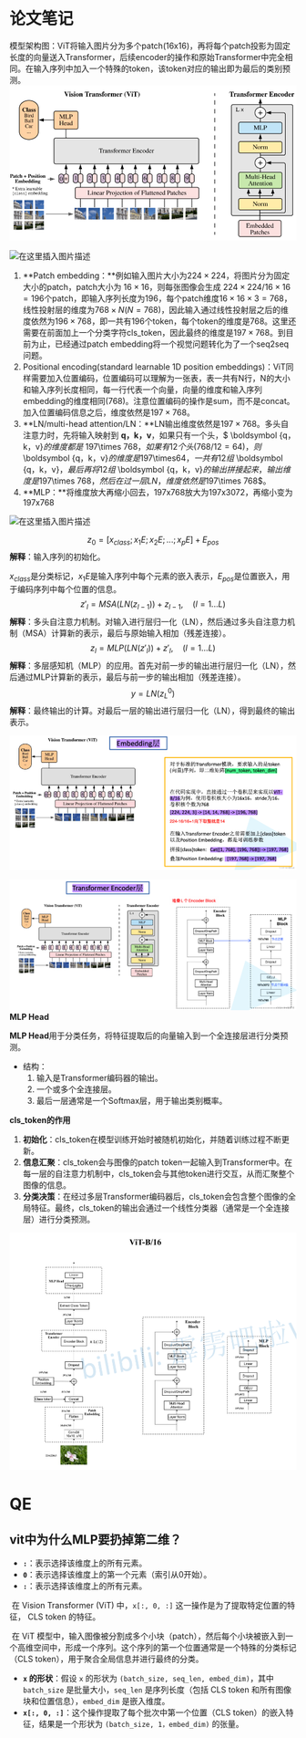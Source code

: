 

# 论文笔记

​	模型架构图：ViT将输入图片分为多个patch(16x16)，再将每个patch投影为固定长度的向量送入Transformer，后续encoder的操作和原始Transformer中完全相同。在输入序列中加入一个特殊的token，该token对应的输出即为最后的类别预测。
![image-20240810101516157](images/image-20240810101516157.png)

![在这里插入图片描述](https://i-blog.csdnimg.cn/blog_migrate/27dfece864f6da3a18d2b2c74e93e2d7.png)

1. **Patch embedding：**例如输入图片大小为$224\times224$，将图片分为固定大小的patch，patch大小为 $16\times16$，则每张图像会生成 $224\times224/16\times16=196$个patch，即输入序列长度为196，每个patch维度$16\times16\times3=768$，线性投射层的维度为$768 \times N (N=768)$，因此输入通过线性投射层之后的维度依然为$196\times768$，即一共有196个token，每个token的维度是768。这里还需要在前面加上一个分类字符cls_token，因此最终的维度是$197\times 768$。到目前为止，已经通过patch embedding将一个视觉问题转化为了一个seq2seq问题。
2. Positional encoding(standard learnable 1D position embeddings)：ViT同样需要加入位置编码，位置编码可以理解为一张表，表一共有N行，N的大小和输入序列长度相同，每一行代表一个向量，向量的维度和输入序列embedding的维度相同(768)。注意位置编码的操作是sum，而不是concat。加入位置编码信息之后，维度依然是$197\times 768$。
3. **LN/multi-head attention/LN：**LN输出维度依然是$197\times 768$。多头自注意力时，先将输入映射到 $\boldsymbol {q，k，v}$，如果只有一个头，$ \boldsymbol {q，k，v}$的维度都是$ 197\times 768$，如果有12个头( 768 / 12 = 64 ) ，则$\boldsymbol {q，k，v}$的维度是$197\times64$，一共有12组$ \boldsymbol {q，k，v}$，最后再将12组$ \boldsymbol {q，k，v}$的输出拼接起来，输出维度是$197\times 768$，然后在过一层LN，维度依然是$197\times 768$。
4. **MLP：**将维度放大再缩小回去，197x768放大为197x3072，再缩小变为197x768

![在这里插入图片描述](https://i-blog.csdnimg.cn/blog_migrate/7a9bdca121dc2867f451dcb2369ea7d8.png)


$$
z_0 = [x_{class}; x_1E; x_2E; ... ; x_pE] + E_{pos}
$$
**解释**：输入序列的初始化。

$x_{class}$是分类标记，$x_1E$是输入序列中每个元素的嵌入表示，$E_{pos}$是位置嵌入，用于编码序列中每个位置的信息。
$$
z'_l = MSA(LN(z_{l-1})) + z_{l-1}, \quad (l=1...L) 
$$
**解释**：多头自注意力机制。对输入进行层归一化（LN），然后通过多头自注意力机制（MSA）计算新的表示，最后与原始输入相加（残差连接）。
$$
z_l = MLP(LN(z'_l)) + z'_l, \quad (l=1...L) 
$$
**解释**：多层感知机（MLP）的应用。首先对前一步的输出进行层归一化（LN），然后通过MLP计算新的表示，最后与前一步的输出相加（残差连接）。
$$
y = LN(z_L^0) 
$$
**解释**：最终输出的计算。对最后一层的输出进行层归一化（LN），得到最终的输出表示。

![image-20240810103228933](images/image-20240810103228933.png)

![image-20240810104340915](images/image-20240810104340915.png)**MLP Head**

**MLP Head**用于分类任务，将特征提取后的向量输入到一个全连接层进行分类预测。

- 结构：
  1. 输入是Transformer编码器的输出。
  2. 一个或多个全连接层。
  3. 最后一层通常是一个Softmax层，用于输出类别概率。

**cls_token的作用**

1. **初始化**：cls_token在模型训练开始时被随机初始化，并随着训练过程不断更新。
2. **信息汇聚**：cls_token会与图像的patch token一起输入到Transformer中。在每一层的自注意力机制中，cls_token会与其他token进行交互，从而汇聚整个图像的信息。
3. **分类决策**：在经过多层Transformer编码器后，cls_token会包含整个图像的全局特征。最终，cls_token的输出会通过一个线性分类器（通常是一个全连接层）进行分类预测。

![image-20240816200421933](images/image-20240816200421933.png)



# QE

##  vit中为什么MLP要扔掉第二维？

- **`:`**：表示选择该维度上的所有元素。
- **`0`**：表示选择该维度上的第一个元素（索引从0开始）。
- **`:`**：表示选择该维度上的所有元素。

​	在 Vision Transformer (ViT) 中，`x[:, 0, :]` 这一操作是为了提取特定位置的特征， CLS token 的特征。

​	在 ViT 模型中，输入图像被分割成多个小块（patch），然后每个小块被嵌入到一个高维空间中，形成一个序列。这个序列的第一个位置通常是一个特殊的分类标记（CLS token），用于聚合全局信息并进行最终的分类。

- **`x` 的形状**：假设 `x` 的形状为 `(batch_size, seq_len, embed_dim)`，其中 `batch_size` 是批量大小，`seq_len` 是序列长度（包括 CLS token 和所有图像块和位置信息），`embed_dim` 是嵌入维度。
- **`x[:, 0, :]`**：这个操作提取了每个批次中第一个位置（CLS token）的嵌入特征，结果是一个形状为 `(batch_size, 1，embed_dim)` 的张量。

